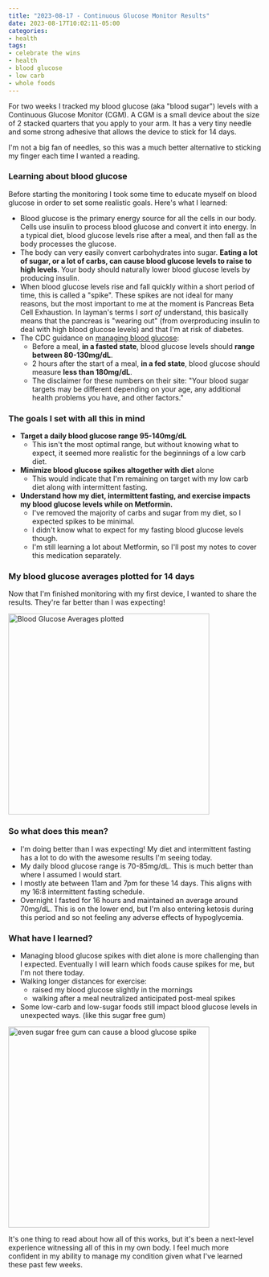 ```yaml
---
title: "2023-08-17 - Continuous Glucose Monitor Results"
date: 2023-08-17T10:02:11-05:00
categories:
- health
tags:
- celebrate the wins
- health
- blood glucose
- low carb
- whole foods
---
```



For two weeks I tracked my blood glucose (aka "blood sugar") levels with a Continuous Glucose Monitor (CGM).  A CGM is a small device about the size of 2 stacked quarters that you apply to your arm.  It has a very tiny needle and some strong adhesive that allows the device to stick for 14 days.

I'm not a big fan of needles, so this was a much better alternative to sticking my finger each time I wanted a reading.

### Learning about blood glucose

Before starting the monitoring I took some time to educate myself on blood glucose in order to set some realistic goals.  Here's what I learned:

- Blood glucose is the primary energy source for all the cells in our body.  Cells use insulin to process blood glucose and convert it into energy.  In a typical diet, blood glucose levels rise after a meal, and then fall as the body processes the glucose.
- The body can very easily convert carbohydrates into sugar.  **Eating a lot of sugar, or a lot of carbs, can cause blood glucose levels to raise to high levels**. Your body should naturally lower blood glucose levels by producing insulin.
- When blood glucose levels rise and fall quickly within a short period of time, this is called a "spike".  These spikes are not ideal for many reasons, but the most important to me at the moment is Pancreas Beta Cell Exhaustion.  In layman's terms I *sort of* understand, this basically means that the pancreas is "wearing out" (from overproducing insulin to deal with high blood glucose levels) and that I'm at risk of diabetes.
- The CDC guidance on [managing blood glucose](https://www.cdc.gov/diabetes/managing/manage-blood-sugar.html):
    - Before a meal, **in a fasted state**, blood glucose levels should **range between 80-130mg/dL**.
    - 2 hours after the start of a meal, **in a fed state**, blood glucose should measure **less than 180mg/dL**.
    - The disclaimer for these numbers on their site: "Your blood sugar targets may be different depending on your age, any additional health problems you have, and other factors."

### The goals I set with all this in mind
- **Target a daily blood glucose range 95-140mg/dL**
    - This isn't the most optimal range, but without knowing what to expect, it seemed more realistic for the beginnings of a low carb diet.
- **Minimize blood glucose spikes altogether with diet** alone
    - This would indicate that I'm remaining on target with my low carb diet along with intermittent fasting.
- **Understand how my diet, intermittent fasting, and exercise impacts my blood glucose levels while on Metformin.**
    - I've removed the majority of carbs and sugar from my diet, so I expected spikes to be minimal.
    - I didn't know what to expect for my fasting blood glucose levels though.
    - I'm still learning a lot about Metformin, so I'll post my notes to cover this medication separately.

### My blood glucose averages plotted for 14 days

Now that I'm finished monitoring with my first device, I wanted to share the results.  They're far better than I was expecting!

<img src="/images/2023-08-17-blood-glucose-averages-plot.jpg" alt="Blood Glucose Averages plotted" width="400" />

### So what does this mean?
- I'm doing better than I was expecting!  My diet and intermittent fasting has a lot to do with the awesome results I'm seeing today.
- My daily blood glucose range is 70-85mg/dL.  This is much better than where I assumed I would start.
- I mostly ate between 11am and 7pm for these 14 days.  This aligns with my 16:8 intermittent fasting schedule.
- Overnight I fasted for 16 hours and maintained an average around 70mg/dL.  This is on the lower end, but I'm also entering ketosis during this period and so not feeling any adverse effects of hypoglycemia.

### What have I learned?
- Managing blood glucose spikes with diet alone is more challenging than I expected.  Eventually I will learn which foods cause spikes for me, but I'm not there today.
- Walking longer distances for exercise:
    - raised my blood glucose slightly in the mornings
    - walking after a meal neutralized anticipated post-meal spikes
- Some low-carb and low-sugar foods still impact blood glucose levels in unexpected ways. (like this sugar free gum)
<img src="/images/2023-08-13-sugar-free-gum-triggers-blood-glucose-spike.jpg" alt="even sugar free gum can cause a blood glucose spike" width="400" />


It's one thing to read about how all of this works, but it's been a next-level experience witnessing all of this in my own body.  I feel much more confident in my ability to manage my condition given what I've learned these past few weeks.
